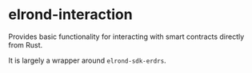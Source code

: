 # elrond-interaction

Provides basic functionality for interacting with smart contracts directly from Rust.

It is largely a wrapper around `elrond-sdk-erdrs`.
